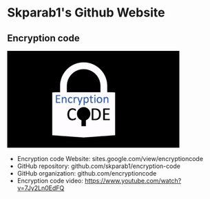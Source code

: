 # Skparab1's Github Website
## Encryption code
<img src="Encryptioncodelogo.gif" width="400"> 

- Encryption code Website: sites.google.com/view/encryptioncode 
- GitHub repository: github.com/skparab1/encryption-code
- GitHub organization: github.com/encryptioncode
- Encryption code video: https://www.youtube.com/watch?v=7Jy2Ln0EdFQ
